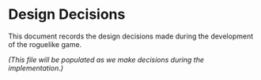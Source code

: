 # Design Decisions

This document records the design decisions made during the development of the roguelike game.

*(This file will be populated as we make decisions during the implementation.)*
